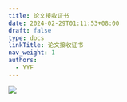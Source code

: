 ```yaml
---
title: 论文接收证书
date: 2024-02-29T01:11:53+08:00
draft: false
type: docs
linkTitle: 论文接收证书
nav_weight: 1
authors:
  - YYF
---
```

<!--more-->

![](https://gitee.com/yao_yi_feng/fighouse/raw/master/img/%E8%A7%86%E9%A2%91%E4%BA%BA%E5%83%8F%E5%88%86%E5%89%B2/202402290123609.webp?width=700#center)
